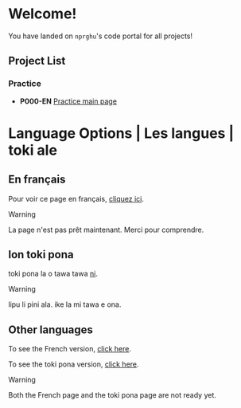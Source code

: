 # Welcome!

You have landed on `nprghu`'s code portal for all projects!


## Project List

### Practice

- **P000-EN** [Practice main page](nprghu.github.com/practice)

# Language Options | Les langues | toki ale

## En français

Pour voir ce page en français, [cliquez ici](/fr-acceuil).

> [!WARNING]
> La page n'est pas prêt maintenant. Merci pour comprendre.

## lon toki pona

toki pona la o tawa tawa [ni](/tok-tomo).

> [!WARNING]
> lipu li pini ala. ike la mi tawa e ona.

## Other languages

To see the French version, [click here](/fr-acceuil).

To see the toki pona version, [click here](/tok-tomo).

> [!WARNING]
> Both the French page and the toki pona page are not ready yet.
